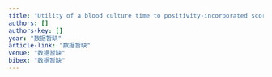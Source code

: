 ```yaml
---
title: "Utility of a blood culture time to positivity-incorporated scoring model in predicting vascular infections in adults with nontyphoid Salmonella bacteremia"
authors: []
authors-key: []
year: "数据暂缺"
article-link: "数据暂缺"
venue: "数据暂缺"
bibex: "数据暂缺"
---
```

